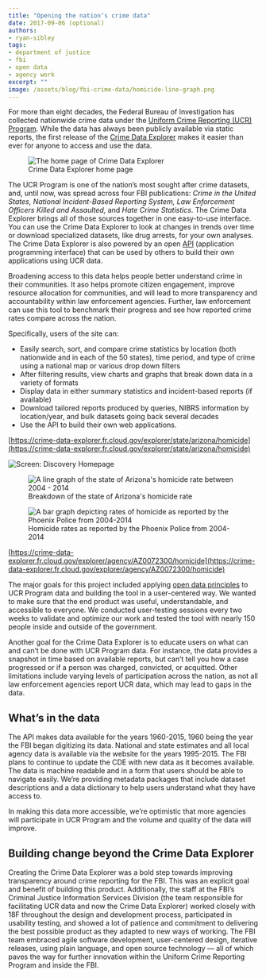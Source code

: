 ```yaml
---
title: "Opening the nation’s crime data"
date: 2017-09-06 (optional)
authors: 
- ryan-sibley
tags:
- department of justice
- fbi
- open data
- agency work
excerpt: ""
image: /assets/blog/fbi-crime-data/homicide-line-graph.png
---
```


For more than eight decades, the Federal Bureau of Investigation has collected nationwide crime data under the [Uniform Crime Reporting (UCR) Program](https://ucr.fbi.gov/). While the data has always been publicly available via static reports, the first release of the [Crime Data Explorer](https://crime-data-explorer.fr.cloud.gov/) makes it easier than ever for anyone to access and use the data. 

<figure>
	<img class="image-shadowed" src="{{site.baseurl}}/assets/blog/fbi-crime-data/crime-data-explorer-home.png" alt="The home page of Crime Data Explorer"/>
   	<figcaption>Crime Data Explorer home page</figcaption>
</figure>


The UCR Program is one of the nation’s most sought after crime datasets, and, until now, was spread across four FBI publications: _Crime in the United States, National Incident-Based Reporting System, Law Enforcement Officers Killed and Assaulted,_ and _Hate Crime Statistics_. The Crime Data Explorer brings all of those sources together in one easy-to-use interface. You can use the Crime Data Explorer to look at changes in trends over time or download specialized datasets, like drug arrests, for your own analyses. The Crime Data Explorer is also powered by an open [API](https://crime-data-explorer.fr.cloud.gov/api) (application programming interface) that can be used by others to build their own applications using UCR data.

Broadening access to this data helps people better understand crime in their communities. It aso helps promote citizen engagement, improve resource allocation for communities, and will lead to more transparency and accountability within law enforcement agencies. Further, law enforcement can use this tool to benchmark their progress and see how reported crime rates compare across the nation.

Specifically, users of the site can:

- Easily search, sort, and compare crime statistics by location (both nationwide and in each of the 50 states), time period, and type of crime using a national map or various drop down filters
- After filtering results, view charts and graphs that break down data in a variety of formats 
- Display data in either summary statistics and incident-based reports (if available) 
- Download tailored reports produced by queries, NIBRS information by location/year, and bulk datasets going back several decades
- Use the API to build their own web applications.

[https://crime-data-explorer.fr.cloud.gov/explorer/state/arizona/homicide](https://crime-data-explorer.fr.cloud.gov/explorer/state/arizona/homicide)


![Screen: Discovery Homepage]({{site.baseurl}}/assets/blog/fbi-crime-data/az-breakdown.gif)

<figure>
	<img class="image-shadowed" src="{{site.baseurl}}/assets/blog/fbi-crime-data/homicide-line-graph.png" alt="A line graph of the state of Arizona's homicide rate between 2004 - 2014"/>
   	<figcaption>Breakdown of the state of Arizona's homicide rate</figcaption>
</figure>

<figure>
	<img class="image-shadowed" src="{{site.baseurl}}/assets/blog/fbi-crime-data/homicide-bar-graph.png" alt="A bar graph depicting rates of homicide as reported by the Phoenix Police from 2004-2014"/>
	<figcaption>Homicide rates as reported by the Phoenix Police from 2004-2014</figcaption>
</figure>

[https://crime-data-explorer.fr.cloud.gov/explorer/agency/AZ0072300/homicide](https://crime-data-explorer.fr.cloud.gov/explorer/agency/AZ0072300/homicide)

The major goals for this project included applying [open data principles](https://project-open-data.cio.gov/principles/) to UCR Program data and building the tool in a user-centered way. We wanted to make sure that the end product was useful, understandable, and accessible to everyone. We conducted user-testing sessions every two weeks to validate and optimize our work and tested the tool with nearly 150 people inside and outside of the government. 

Another goal for the Crime Data Explorer is to educate users on what can and can’t be done with UCR Program data. For instance, the data provides a snapshot in time based on available reports, but can’t tell you how a case progressed or if a person was charged, convicted, or acquitted. Other limitations include varying levels of participation across the nation, as not all law enforcement agencies report UCR data, which may lead to gaps in the data.

## What’s in the data

The API makes data available for the years 1960-2015, 1960 being the year the FBI began digitizing its data. National and state estimates and all local agency data is available via the website for the years 1995-2015. The FBI plans to continue to update the CDE with new data as it becomes available. The data is machine readable and in a form that users should be able to navigate easily. We’re providing metadata packages that include dataset descriptions and a data dictionary to help users understand what they have access to. 

In making this data more accessible, we’re optimistic that more agencies will participate in UCR Program and the volume and quality of the data will improve. 

## Building change beyond the Crime Data Explorer

Creating the Crime Data Explorer was a bold step towards improving transparency around crime reporting for the FBI. This was an explicit goal and benefit of building this product. Additionally, the staff at the FBI’s Criminal Justice Information Services Division (the team responsible for facilitating UCR data and now the Crime Data Explorer) worked closely with 18F throughout the design and development process, participated in usability testing, and showed a lot of patience and commitment to delivering the best possible product as they adapted to new ways of working. The FBI team embraced agile software development, user-centered design, iterative releases, using plain language, and open source technology — all of which paves the way for further innovation within the Uniform Crime Reporting Program and inside the FBI.  







